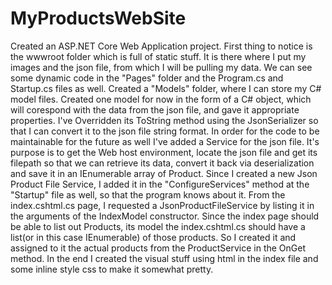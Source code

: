# MyProductsWebSite
Created an ASP.NET Core Web Application project.
First thing to notice is the wwwroot folder which is full of static stuff. It is there where I put my images and the json file, from which I will be pulling my data.
We can see some dynamic code in the "Pages" folder and the Program.cs and Startup.cs files as well.
Created a "Models" folder, where I can store my C# model files. Created one model for now in the form of a C# object, which will corespond with the data from the json file, and gave it appropriate properties. I've Overridden its ToString method using the JsonSerializer so that I can convert it to the json file string format.
In order for the code to be maintainable for the future as well I've added a Service for the json file. It's purpose is to get the Web host environment, locate the json file and get its filepath so that we can retrieve its data, convert it back via deserialization and save it in an IEnumerable array of Product. 
Since I created a new Json Product File Service, I added it in the "ConfigureServices" method at the "Startup" file as well, so that the program knows about it.
From the index.cshtml.cs page, I requested a JsonProductFileService by listing it in the arguments of the IndexModel constructor.
Since the index page should be able to list out Products, its model the index.cshtml.cs should have a list(or in this case IEnumerable) of those products. So I created it and assigned to it the actual products from the ProductService in the OnGet method.
In the end I created the visual stuff using html in the index file and some inline style css to make it somewhat pretty.
